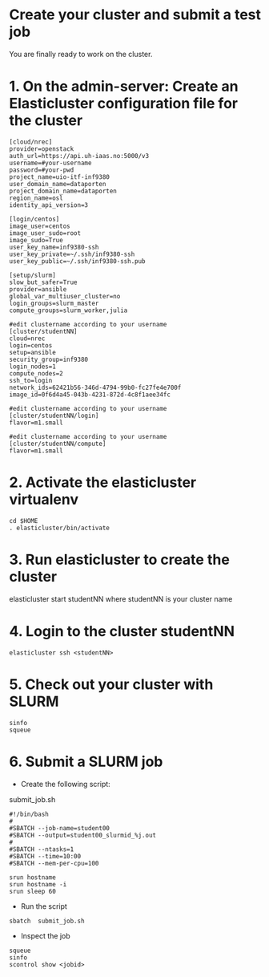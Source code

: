 Create your cluster and submit a test job
==========================================

You are finally ready to work on the cluster.


# 1. On the admin-server: Create an Elasticluster configuration file for the cluster

```
[cloud/nrec]
provider=openstack
auth_url=https://api.uh-iaas.no:5000/v3
username=#your-username
password=#your-pwd
project_name=uio-itf-inf9380
user_domain_name=dataporten
project_domain_name=dataporten
region_name=osl
identity_api_version=3

[login/centos]
image_user=centos
image_user_sudo=root
image_sudo=True
user_key_name=inf9380-ssh
user_key_private=~/.ssh/inf9380-ssh
user_key_public=~/.ssh/inf9380-ssh.pub

[setup/slurm]
slow_but_safer=True
provider=ansible
global_var_multiuser_cluster=no
login_groups=slurm_master
compute_groups=slurm_worker,julia

#edit clustername according to your username
[cluster/studentNN]
cloud=nrec
login=centos
setup=ansible
security_group=inf9380
login_nodes=1
compute_nodes=2
ssh_to=login
network_ids=62421b56-346d-4794-99b0-fc27fe4e700f
image_id=0f6d4a45-043b-4231-872d-4c8f1aee34fc

#edit clustername according to your username
[cluster/studentNN/login]
flavor=m1.small

#edit clustername according to your username
[cluster/studentNN/compute]
flavor=m1.small

```

# 2. Activate the elasticluster virtualenv
```
cd $HOME
. elasticluster/bin/activate
```

# 3. Run elasticluster to create the cluster
elasticluster start studentNN
where studentNN is your cluster name

# 4. Login to the cluster studentNN

```
elasticluster ssh <studentNN>
``` 


# 5. Check out your cluster with SLURM
```
sinfo
squeue
```


# 6. Submit a SLURM job

* Create the following script:

submit_job.sh

``` 
#!/bin/bash
#
#SBATCH --job-name=student00
#SBATCH --output=student00_slurmid_%j.out
#
#SBATCH --ntasks=1
#SBATCH --time=10:00
#SBATCH --mem-per-cpu=100

srun hostname
srun hostname -i
srun sleep 60
```

* Run the script
```
sbatch  submit_job.sh
```

* Inspect the job
```
squeue
sinfo
scontrol show <jobid>
```
